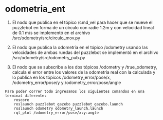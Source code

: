 # odometria_ent

1. El nodo que publica en el tópico /cmd_vel para hacer que se mueve el puzzlebot en forma de un círculo con radie 1.2m y con velocidad lineal de 0.1 m/s se implementó en el archivo /src/odometry/src/circulo_mov.py

2. El nodo que publica la odometría en el tópico /odometry usando las velocidades de ambas ruedas del puzzlebot se implementó en el archivo /src/odometry/src/odometry_pub.py

3. El nodo que se subscribe a los dos tópicos /odometry y /true_odometry, calcula el error entre los valores de la odometría real con la calculada y lo publica en los tópicos /odometry_error/pose/x, /odometry_error/pose/y y /odometry_error/pose/angle

```
Para poder correr todo ingresamos los siguientes comandos en una terminal diferente:
	roscore
	roslaunch puzzlebot_gazebo puzzlebot_gazebo.launch
	roslaunch odometry odometry_launch.launch
	rqt_plot /odometry_error/pose/x:y:angle
```
